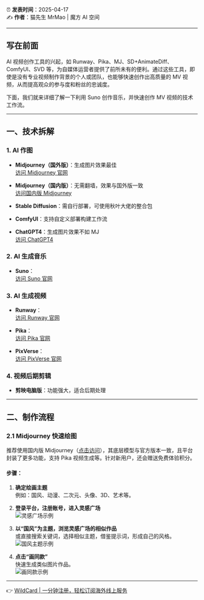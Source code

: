 ⏰ **发表时间**：2025-04-17  
✍️ **作者**：猫先生 MrMao | 魔方 AI 空间  

---

## 写在前面

AI 视频创作工具的兴起，如 Runway、Pika、MJ、SD+AnimateDiff、ComfyUI、SVD 等，为自媒体运营者提供了前所未有的便利。通过这些工具，即使是没有专业视频制作背景的个人或团队，也能够快速创作出高质量的 MV 视频，从而提高观众的参与度和粉丝的忠诚度。

下面，我们就来详细了解一下利用 Suno 创作音乐，并快速创作 MV 视频的技术工作流。

---

## 一、技术拆解

### 1. AI 作图

- **Midjourney（国外版）**：生成图片效果最佳  
  [访问 Midjourney 官网](https://www.midjourney.com/)  

- **Midjourney（国内版）**：无需翻墙，效果与国外版一致  
  [访问国内版 Midjourney](https://ai.midjourney9.com/?channel=0519116)  

- **Stable Diffusion**：需自行部署，可使用秋叶大佬的整合包  

- **ComfyUI**：支持自定义部署构建工作流  

- **ChatGPT4**：生成图片效果不如 MJ  
  [访问 ChatGPT4](https://openai.com/gpt-4)  

### 2. AI 生成音乐

- **Suno**：  
  [访问 Suno 官网](https://bit.ly/bewildcard)  

### 3. AI 生成视频

- **Runway**：  
  [访问 Runway 官网](https://bit.ly/bewildcard)  

- **Pika**：  
  [访问 Pika 官网](https://bit.ly/bewildcard)  

- **PixVerse**：  
  [访问 PixVerse 官网](https://bit.ly/bewildcard)  

### 4. 视频后期剪辑

- **剪映电脑版**：功能强大，适合后期处理  

---

## 二、制作流程

### 2.1 Midjourney 快速绘图

推荐使用国内版 Midjourney（[点击访问](https://ai.midjourney9.com/?channel=0519116)），其底层模型与官方版本一致，且平台封装了更多功能，支持 Pika 视频生成等。针对新用户，还会赠送免费体验积分。

#### 步骤：

1. **确定绘画主题**  
   例如：国风、动漫、二次元、头像、3D、艺术等。

2. **登录平台，注册账号，进入灵感广场**  
   ![灵感广场示例](https://internal-api-drive-stream.feishu.cn/space/api/box/stream/download/v2/cover/FpzfbTroFoCepNxoq4bcPLcfnnQ/?fallback_source=1&height=1280&mount_node_token=doxcni8QtOn3piBbWC3tSggzvXb&mount_point=docx_image&policy=equal&width=1280)

3. **以“国风”为主题，浏览灵感广场的相似作品**  
   或直接搜索关键词，选择相似主题，借鉴提示词，形成自己的风格。  
   ![国风主题示例](https://internal-api-drive-stream.feishu.cn/space/api/box/stream/download/v2/cover/GIc4b3io8oT9yDxz55BclAILnwf/?fallback_source=1&height=1280&mount_node_token=doxcn8KETmYvdSHMpZTg2yefjIe&mount_point=docx_image&policy=equal&width=1280)

4. **点击“画同款”**  
   快速生成类似图片作品。  
   ![画同款示例](https://internal-api-drive-stream.feishu.cn/space/api/box/stream/download/v2/cover/Wi22bXIfgosCTNxCuJDcd8RlnYb/?fallback_source=1&height=1280&mount_node_token=doxcnoj2zWI3TdYILS8u1CzSlUb&mount_point=docx_image&policy=equal&width=1280)

---

👉 [WildCard | 一分钟注册，轻松订阅海外线上服务](https://bit.ly/bewildcard)